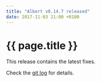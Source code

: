 ```yaml
---
title: "Albert v0.14.7 released"
date: 2017-11-03 21:00 +0100
---
```


# {{ page.title }}

This release contains the latest fixes.

Check the [git log](https://github.com/albertlauncher/albert/commits/v0.14.7) for details.

